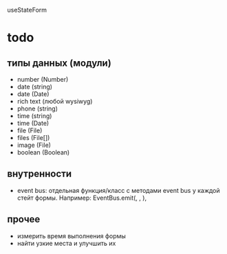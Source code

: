 useStateForm

# todo
## типы данных (модули)
- number (Number)
- date (string)
- date (Date)
- rich text (любой wysiwyg)
- phone (string)
- time (string)
- time (Date)
- file (File)
- files (File[])
- image (File)
- boolean (Boolean)

## внутренности
- event bus: отдельная функция/класс с методами event bus у каждой стейт формы. Например: EventBus.emit(<fieldName>, <type>, <callback>),

## прочее
- измерить время выполнения формы
- найти узкие места и улучшить их
